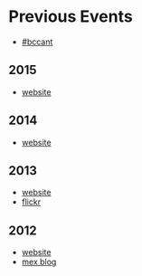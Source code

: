 Previous Events
===============

* [#bccant](https://twitter.com/search?q=%23bccant)

2015
----

* [website](https://web.archive.org/web/20160423191619/http://barcampcanterbury.com/)

2014
----

* [website](https://web.archive.org/web/20141216225333/http://barcampcanterbury.com/)

2013
----

* [website](https://web.archive.org/web/20130703101341/http://barcampcanterbury.com/)
* [flickr](https://www.flickr.com/groups/2188255@N20/pool/)

2012
----

* [website](https://web.archive.org/web/20120405203720/http://www.barcampcanterbury.com/)
* [mex blog](https://web.archive.org/web/20180903112641/https://canthack.org/2012/05/barcamp-canterbury-recap/)